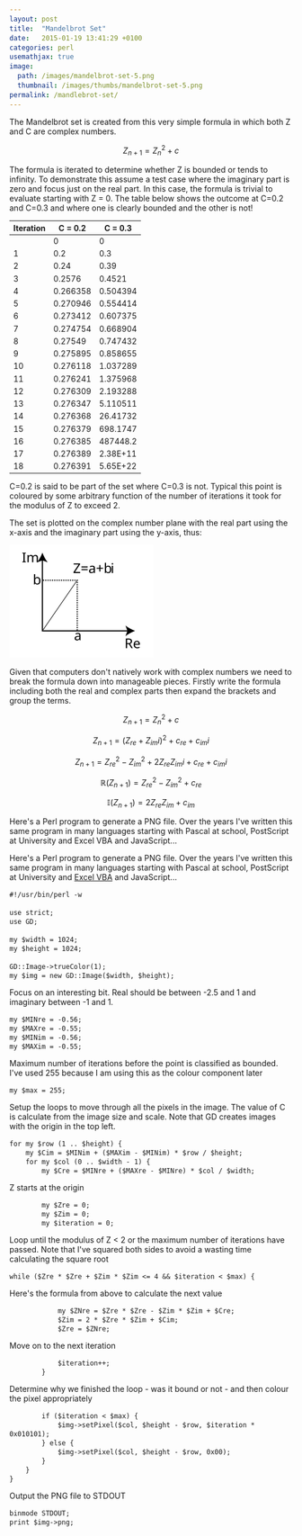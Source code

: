 ```yaml
---
layout: post
title:  "Mandelbrot Set"
date:   2015-01-19 13:41:29 +0100
categories: perl
usemathjax: true
image:
  path: /images/mandelbrot-set-5.png
  thumbnail: /images/thumbs/mandelbrot-set-5.png
permalink: /mandlebrot-set/
---
```


The Mandelbrot set is created from this very simple formula in which both Z and C are complex numbers.

$$Z_{n+1}=Z_n^2+c$$

The formula is iterated to determine whether Z is bounded or tends to infinity.  To demonstrate this assume a test case where the imaginary part is zero and focus just on the real part.  In this case, the formula is trivial to evaluate starting with Z = 0.  The table below shows the outcome at C=0.2 and C=0.3 and where one is clearly bounded and the other is not!

| **Iteration** | **C = 0.2** | **C = 0.3** |
| ------------- | ----------- | ----------- |
|               | 0           | 0           |
| 1             | 0.2         | 0.3         |
| 2             | 0.24        | 0.39        |
| 3             | 0.2576      | 0.4521      |
| 4             | 0.266358    | 0.504394    |
| 5             | 0.270946    | 0.554414    |
| 6             | 0.273412    | 0.607375    |
| 7             | 0.274754    | 0.668904    |
| 8             | 0.27549     | 0.747432    |
| 9             | 0.275895    | 0.858655    |
| 10            | 0.276118    | 1.037289    |
| 11            | 0.276241    | 1.375968    |
| 12            | 0.276309    | 2.193288    |
| 13            | 0.276347    | 5.110511    |
| 14            | 0.276368    | 26.41732    |
| 15            | 0.276379    | 698.1747    |
| 16            | 0.276385    | 487448.2    |
| 17            | 0.276389    | 2.38E+11    |
| 18            | 0.276391    | 5.65E+22    |

C=0.2 is said to be part of the set where C=0.3 is not.  Typical this point is coloured by some arbitrary function of the number of iterations it took for the modulus of Z to exceed 2.

The set is plotted on the complex number plane with the real part using the x-axis and the imaginary part using the y-axis, thus:

![](/images/complex-plane.svg)

Given that computers don't natively work with complex numbers we need to break the formula down into manageable pieces.  Firstly write the formula including both the real and complex parts then expand the brackets and group the terms.

$$Z_{n+1}=Z_n^2+c$$

$$Z_{n+1}=(Z_{re}+Z_{im}i)^2+c_{re}+c_{im}i$$

$$Z_{n+1}=Z_{re}^2-Z_{im}^2+2Z_{re}Z_{im}i+c_{re}+c_{im}i$$

$$\mathbb R(Z_{n+1})=Z_{re}^2-Z_{im}^2+c_{re}$$

$$\mathbb I(Z_{n+1})=2Z_{re}Z_{im}+c_{im}$$

Here's a Perl program to generate a PNG file.  Over the years I've written this same program in many languages starting with Pascal at school, PostScript at University and Excel VBA and JavaScript...

Here's a Perl program to generate a PNG file.  Over the years I've written this same program in many languages starting with Pascal at school, PostScript at University and [Excel VBA](/downloads/mandelbrot.xlsm) and JavaScript...

    #!/usr/bin/perl -w
    
    use strict;
    use GD;
    
    my $width = 1024;
    my $height = 1024;
    
    GD::Image->trueColor(1);
    my $img = new GD::Image($width, $height);

Focus on an interesting bit. Real should be between -2.5 and 1 and
imaginary between -1 and 1.

    my $MINre = -0.56;
    my $MAXre = -0.55;
    my $MINim = -0.56;
    my $MAXim = -0.55;


Maximum number of iterations before the point is classified as bounded.
I've used 255 because I am using this as the colour component later

    my $max = 255;

Setup the loops to move through all the pixels in the image. The value
of C is calculate from the image size and scale. Note that GD creates
images with the origin in the top left.

    for my $row (1 .. $height) {
        my $Cim = $MINim + ($MAXim - $MINim) * $row / $height;
        for my $col (0 .. $width - 1) {
            my $Cre = $MINre + ($MAXre - $MINre) * $col / $width;

Z starts at the origin

            my $Zre = 0;
            my $Zim = 0;
            my $iteration = 0;

Loop until the modulus of Z \< 2 or the maximum number of iterations
have passed. Note that I've squared both sides to avoid a wasting time
calculating the square root

    while ($Zre * $Zre + $Zim * $Zim <= 4 && $iteration < $max) {

Here's the formula from above to calculate the next value

                my $ZNre = $Zre * $Zre - $Zim * $Zim + $Cre;
                $Zim = 2 * $Zre * $Zim + $Cim;
                $Zre = $ZNre;

Move on to the next iteration

                $iteration++;
            }


Determine why we finished the loop - was it bound or not - and then
colour the pixel appropriately

            if ($iteration < $max) {
                $img->setPixel($col, $height - $row, $iteration * 0x010101);
            } else {
                $img->setPixel($col, $height - $row, 0x00);
            }
        }
    }

Output the PNG file to STDOUT

    binmode STDOUT;
    print $img->png;
